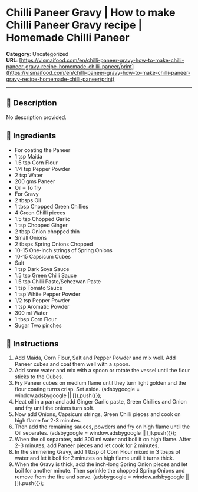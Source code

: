 # Chilli Paneer Gravy | How to make Chilli Paneer Gravy recipe | Homemade Chilli Paneer

**Category**: Uncategorized  
**URL**: [https://vismaifood.com/en/chilli-paneer-gravy-how-to-make-chilli-paneer-gravy-recipe-homemade-chilli-paneer/print](https://vismaifood.com/en/chilli-paneer-gravy-how-to-make-chilli-paneer-gravy-recipe-homemade-chilli-paneer/print)  


---

## 📝 Description
No description provided.



## 🧂 Ingredients
- For coating the Paneer
- 1 tsp Maida
- 1.5 tsp Corn Flour
- 1/4 tsp Pepper Powder
- 2 tsp Water
- 200 gms Paneer
- Oil – To fry
- For Gravy
- 2 tbsps Oil
- 1 tbsp Chopped Green Chillies
- 4 Green Chilli pieces
- 1.5 tsp Chopped Garlic
- 1 tsp Chopped Ginger
- 2 tbsp Onion chopped thin
- Small Onions
- 2 tbsps Spring Onions Chopped
- 10-15 One-inch strings of Spring Onions
- 10-15 Capsicum Cubes
- Salt
- 1 tsp Dark Soya Sauce
- 1.5 tsp Green Chilli Sauce
- 1.5 tsp Chilli Paste/Schezwan Paste
- 1 tsp Tomato Sauce
- 1 tsp White Pepper Powder
- 1/2 tsp Pepper Powder
- 1 tsp Aromatic Powder
- 300 ml Water
- 1 tbsp Corn Flour
- Sugar Two pinches

## 🍳 Instructions
1. Add Maida, Corn Flour, Salt and Pepper Powder and mix well. Add Paneer cubes and coat them well with a spoon.
2. Add some water and mix with a spoon or rotate the vessel until the flour sticks to the Cubes.
3. Fry Paneer cubes on medium flame until they turn light golden and the flour coating turns crisp. Set aside. (adsbygoogle = window.adsbygoogle || []).push({});
4. Heat oil in a pan and add Ginger Garlic paste, Green Chillies and Onion and fry until the onions turn soft.
5. Now add Onions, Capsicum strings, Green Chilli pieces and cook on high flame for 2-3 minutes.
6. Then add the remaining sauces, powders and fry on high flame until the Oil separates. (adsbygoogle = window.adsbygoogle || []).push({});
7. When the oil separates, add 300 ml water and boil it on high flame. After 2-3 minutes, add Paneer pieces and let cook for 2 minutes.
8. In the simmering Gravy, add 1 tbsp of Corn Flour mixed in 3 tbsps of water and let it boil for 2 minutes on high flame until it turns thick.
9. When the Gravy is thick, add the inch-long Spring Onion pieces and let boil for another minute. Then sprinkle the chopped Spring Onions and remove from the fire and serve. (adsbygoogle = window.adsbygoogle || []).push({});


